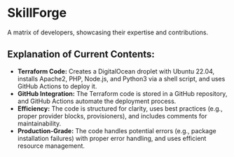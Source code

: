 # SkillForge
A matrix of developers, showcasing their expertise and contributions.

## Explanation of Current Contents:

- **Terraform Code:** Creates a DigitalOcean droplet with Ubuntu 22.04, installs Apache2, PHP, Node.js, and Python3 via a shell script, and uses GitHub Actions to deploy it.
- **GitHub Integration:** The Terraform code is stored in a GitHub repository, and GitHub Actions automate the deployment process.
- **Efficiency:** The code is structured for clarity, uses best practices (e.g., proper provider blocks, provisioners), and includes comments for maintainability.
- **Production-Grade:** The code handles potential errors (e.g., package installation failures) with proper error handling, and uses efficient resource management.
